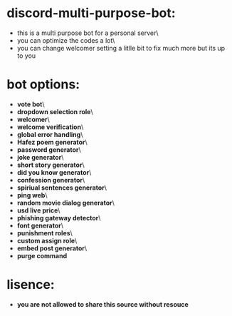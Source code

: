 # discord-multi-purpose-bot:
- this is a multi purpose bot for a personal server\
- you can optimize the codes a lot\
- you can change welcomer setting a litlle bit to fix much more but its up to you

# bot options:
- __vote bot__\
- __dropdown selection role__\
- __welcomer__\
- __welcome verification__\
- __global error handling__\
- __Hafez poem generator__\
- __password generator__\
- __joke generator__\
- __short story generator__\
- __did you know generator__\
- __confession generator__\
- __spiriual sentences generator__\
- __ping web__\
- __random movie dialog generator__\
- __usd live price__\
- __phishing gateway detector__\
- __font generator__\
- __punishment roles__\
- __custom assign role__\
- __embed post generator__\
- __purge command__

# lisence:
- __you are not allowed to share this source without resouce__
